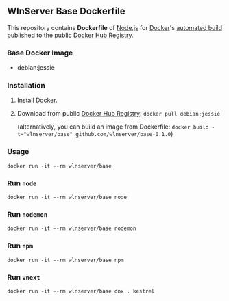 ## WlnServer Base Dockerfile


This repository contains **Dockerfile** of [Node.js](http://nodejs.org/) for [Docker](https://www.docker.com/)'s [automated build](https://registry.hub.docker.com/u/dockerfile/nodejs/) published to the public [Docker Hub Registry](https://registry.hub.docker.com/).


### Base Docker Image

* debian:jessie


### Installation

1. Install [Docker](https://www.docker.com/).

2. Download from public [Docker Hub Registry](https://registry.hub.docker.com/): `docker pull debian:jessie`

   (alternatively, you can build an image from Dockerfile: `docker build -t="wlnserver/base" github.com/wlnserver/base-0.1.0`)


### Usage
    docker run -it --rm wlnserver/base

### Run `node`
    docker run -it --rm wlnserver/base node

### Run `nodemon`
    docker run -it --rm wlnserver/base nodemon

### Run `npm`
    docker run -it --rm wlnserver/base npm

### Run `vnext`
    docker run -it --rm wlnserver/base dnx . kestrel
